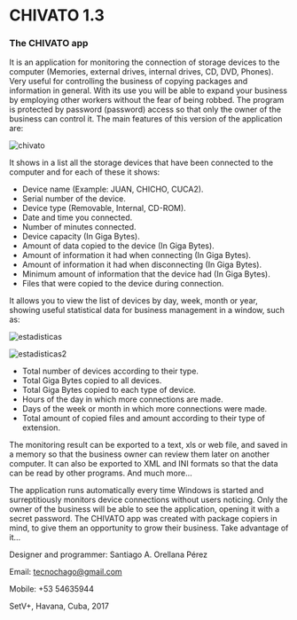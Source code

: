 <H1>CHIVATO 1.3</H1>

<H3>The CHIVATO app</H3>
It is an application for monitoring the connection of storage devices to the computer (Memories, external drives, internal drives, CD, DVD, Phones). Very useful for controlling the business of copying packages and information in general. With its use you will be able to expand your business by employing other workers without the fear of being robbed. The program is protected by password (password) access so that only the owner of the business can control it. The main features of this version of the application are:


![chivato](https://user-images.githubusercontent.com/59070402/151720760-ca068bc2-9f86-48b3-beea-d260530d461c.png)

It shows in a list all the storage devices that have been connected to the computer and for each of these it shows:

* Device name (Example: JUAN, CHICHO, CUCA2).
* Serial number of the device.
* Device type (Removable, Internal, CD-ROM).
* Date and time you connected.
* Number of minutes connected.
* Device capacity (In Giga Bytes).
* Amount of data copied to the device (In Giga Bytes).
* Amount of information it had when connecting (In Giga Bytes).
* Amount of information it had when disconnecting (In Giga Bytes).
* Minimum amount of information that the device had (In Giga Bytes).
* Files that were copied to the device during connection.

It allows you to view the list of devices by day, week, month or year, showing useful statistical data for business management in a window, such as:

![estadisticas](https://user-images.githubusercontent.com/59070402/151720786-15c28976-0152-4cb2-b076-0f63f86a82c2.png)

![estadisticas2](https://user-images.githubusercontent.com/59070402/151720793-c05c75d3-a09e-4d93-b3af-b10d4f3b419f.png)

* Total number of devices according to their type.
* Total Giga Bytes copied to all devices.
* Total Giga Bytes copied to each type of device.
* Hours of the day in which more connections are made.
* Days of the week or month in which more connections were made.
* Total amount of copied files and amount according to their type of extension.

The monitoring result can be exported to a text, xls or web file, and saved in a memory so that the business owner can review them later on another computer. It can also be exported to XML and INI formats so that the data can be read by other programs.
And much more…

The application runs automatically every time Windows is started and surreptitiously monitors device connections without users noticing. Only the owner of the business will be able to see the application, opening it with a secret password.
The CHIVATO app was created with package copiers in mind, to give them an opportunity to grow their business. Take advantage of it…

Designer and programmer: Santiago A. Orellana Pérez

Email: tecnochago@gmail.com

Mobile: +53 54635944

SetV+, Havana, Cuba, 2017
